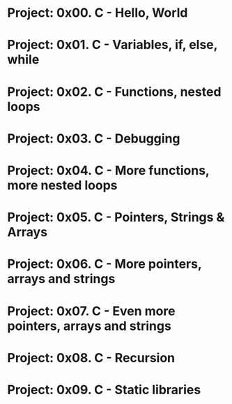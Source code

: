 # Project: 0x00. C - Hello, World
# Project: 0x01. C - Variables, if, else, while
# Project: 0x02. C -  Functions, nested loops
# Project:  0x03. C - Debugging
# Project: 0x04. C - More functions, more nested loops
# Project: 0x05. C - Pointers, Strings & Arrays
# Project: 0x06. C - More pointers, arrays and strings
# Project: 0x07. C - Even more pointers, arrays and strings
# Project: 0x08. C - Recursion
# Project: 0x09. C - Static libraries
